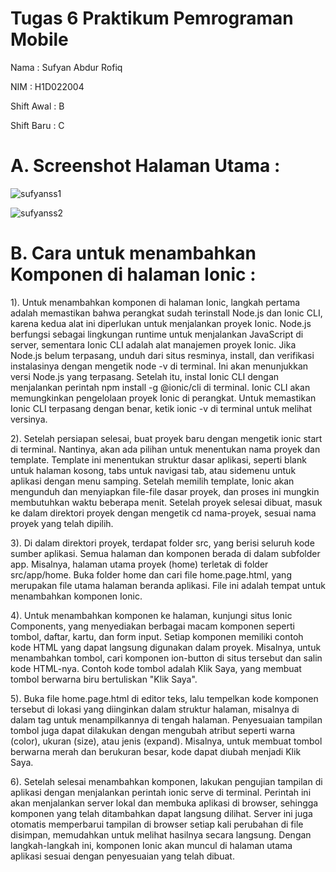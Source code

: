 # Tugas 6 Praktikum Pemrograman Mobile

Nama  : Sufyan Abdur Rofiq

NIM  : H1D022004

Shift Awal  : B

Shift Baru  : C

# A. Screenshot Halaman Utama :

![sufyanss1](https://github.com/user-attachments/assets/506b6035-0af9-4fdf-ae6e-33f3a6b19062)


![sufyanss2](https://github.com/user-attachments/assets/d5ac6ef9-a8e9-4713-845b-aa1e772c3bca)


# B. Cara untuk menambahkan Komponen di halaman Ionic :

1). Untuk menambahkan komponen di halaman Ionic, langkah pertama adalah memastikan bahwa perangkat sudah terinstall Node.js dan Ionic CLI, karena kedua alat ini diperlukan untuk menjalankan proyek Ionic. Node.js berfungsi sebagai lingkungan runtime untuk menjalankan JavaScript di server, sementara Ionic CLI adalah alat manajemen proyek Ionic. Jika Node.js belum terpasang, unduh dari situs resminya, install, dan verifikasi instalasinya dengan mengetik node -v di terminal. Ini akan menunjukkan versi Node.js yang terpasang. Setelah itu, instal Ionic CLI dengan menjalankan perintah npm install -g @ionic/cli di terminal. Ionic CLI akan memungkinkan pengelolaan proyek Ionic di perangkat. Untuk memastikan Ionic CLI terpasang dengan benar, ketik ionic -v di terminal untuk melihat versinya.

2). Setelah persiapan selesai, buat proyek baru dengan mengetik ionic start di terminal. Nantinya, akan ada pilihan untuk menentukan nama proyek dan template. Template ini menentukan struktur dasar aplikasi, seperti blank untuk halaman kosong, tabs untuk navigasi tab, atau sidemenu untuk aplikasi dengan menu samping. Setelah memilih template, Ionic akan mengunduh dan menyiapkan file-file dasar proyek, dan proses ini mungkin membutuhkan waktu beberapa menit. Setelah proyek selesai dibuat, masuk ke dalam direktori proyek dengan mengetik cd nama-proyek, sesuai nama proyek yang telah dipilih.

3). Di dalam direktori proyek, terdapat folder src, yang berisi seluruh kode sumber aplikasi. Semua halaman dan komponen berada di dalam subfolder app. Misalnya, halaman utama proyek (home) terletak di folder src/app/home. Buka folder home dan cari file home.page.html, yang merupakan file utama halaman beranda aplikasi. File ini adalah tempat untuk menambahkan komponen Ionic.

4). Untuk menambahkan komponen ke halaman, kunjungi situs Ionic Components, yang menyediakan berbagai macam komponen seperti tombol, daftar, kartu, dan form input. Setiap komponen memiliki contoh kode HTML yang dapat langsung digunakan dalam proyek. Misalnya, untuk menambahkan tombol, cari komponen ion-button di situs tersebut dan salin kode HTML-nya. Contoh kode tombol adalah <ion-button color="primary">Klik Saya</ion-button>, yang membuat tombol berwarna biru bertuliskan "Klik Saya".

5). Buka file home.page.html di editor teks, lalu tempelkan kode komponen tersebut di lokasi yang diinginkan dalam struktur halaman, misalnya di dalam tag <ion-content> untuk menampilkannya di tengah halaman. Penyesuaian tampilan tombol juga dapat dilakukan dengan mengubah atribut seperti warna (color), ukuran (size), atau jenis (expand). Misalnya, untuk membuat tombol berwarna merah dan berukuran besar, kode dapat diubah menjadi <ion-button color="danger" size="large">Klik Saya</ion-button>.

6). Setelah selesai menambahkan komponen, lakukan pengujian tampilan di aplikasi dengan menjalankan perintah ionic serve di terminal. Perintah ini akan menjalankan server lokal dan membuka aplikasi di browser, sehingga komponen yang telah ditambahkan dapat langsung dilihat. Server ini juga otomatis memperbarui tampilan di browser setiap kali perubahan di file disimpan, memudahkan untuk melihat hasilnya secara langsung. Dengan langkah-langkah ini, komponen Ionic akan muncul di halaman utama aplikasi sesuai dengan penyesuaian yang telah dibuat.
